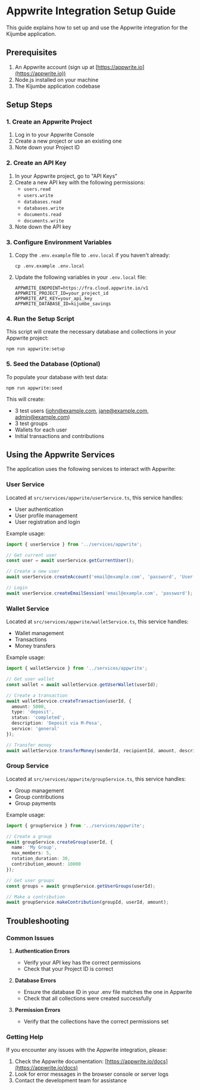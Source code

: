 # Appwrite Integration Setup Guide

This guide explains how to set up and use the Appwrite integration for the Kijumbe application.

## Prerequisites

1. An Appwrite account (sign up at [https://appwrite.io](https://appwrite.io))
2. Node.js installed on your machine
3. The Kijumbe application codebase

## Setup Steps

### 1. Create an Appwrite Project

1. Log in to your Appwrite Console
2. Create a new project or use an existing one
3. Note down your Project ID

### 2. Create an API Key

1. In your Appwrite project, go to "API Keys"
2. Create a new API key with the following permissions:
   - `users.read`
   - `users.write`
   - `databases.read`
   - `databases.write`
   - `documents.read`
   - `documents.write`
3. Note down the API key

### 3. Configure Environment Variables

1. Copy the `.env.example` file to `.env.local` if you haven't already:
   ```
   cp .env.example .env.local
   ```

2. Update the following variables in your `.env.local` file:
   ```
   APPWRITE_ENDPOINT=https://fra.cloud.appwrite.io/v1
   APPWRITE_PROJECT_ID=your_project_id
   APPWRITE_API_KEY=your_api_key
   APPWRITE_DATABASE_ID=kijumbe_savings
   ```

### 4. Run the Setup Script

This script will create the necessary database and collections in your Appwrite project:

```
npm run appwrite:setup
```

### 5. Seed the Database (Optional)

To populate your database with test data:

```
npm run appwrite:seed
```

This will create:
- 3 test users (john@example.com, jane@example.com, admin@example.com)
- 3 test groups
- Wallets for each user
- Initial transactions and contributions

## Using the Appwrite Services

The application uses the following services to interact with Appwrite:

### User Service

Located at `src/services/appwrite/userService.ts`, this service handles:
- User authentication
- User profile management
- User registration and login

Example usage:
```typescript
import { userService } from '../services/appwrite';

// Get current user
const user = await userService.getCurrentUser();

// Create a new user
await userService.createAccount('email@example.com', 'password', 'User Name');

// Login
await userService.createEmailSession('email@example.com', 'password');
```

### Wallet Service

Located at `src/services/appwrite/walletService.ts`, this service handles:
- Wallet management
- Transactions
- Money transfers

Example usage:
```typescript
import { walletService } from '../services/appwrite';

// Get user wallet
const wallet = await walletService.getUserWallet(userId);

// Create a transaction
await walletService.createTransaction(userId, {
  amount: 5000,
  type: 'deposit',
  status: 'completed',
  description: 'Deposit via M-Pesa',
  service: 'general'
});

// Transfer money
await walletService.transferMoney(senderId, recipientId, amount, description);
```

### Group Service

Located at `src/services/appwrite/groupService.ts`, this service handles:
- Group management
- Group contributions
- Group payments

Example usage:
```typescript
import { groupService } from '../services/appwrite';

// Create a group
await groupService.createGroup(userId, {
  name: 'My Group',
  max_members: 5,
  rotation_duration: 30,
  contribution_amount: 10000
});

// Get user groups
const groups = await groupService.getUserGroups(userId);

// Make a contribution
await groupService.makeContribution(groupId, userId, amount);
```

## Troubleshooting

### Common Issues

1. **Authentication Errors**
   - Verify your API key has the correct permissions
   - Check that your Project ID is correct

2. **Database Errors**
   - Ensure the database ID in your .env file matches the one in Appwrite
   - Check that all collections were created successfully

3. **Permission Errors**
   - Verify that the collections have the correct permissions set

### Getting Help

If you encounter any issues with the Appwrite integration, please:
1. Check the Appwrite documentation: [https://appwrite.io/docs](https://appwrite.io/docs)
2. Look for error messages in the browser console or server logs
3. Contact the development team for assistance
